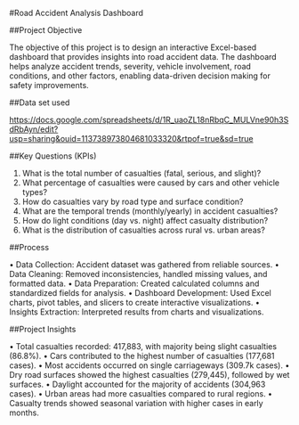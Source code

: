 #Road Accident Analysis Dashboard

##Project Objective

The objective of this project is to design an interactive Excel-based dashboard that provides insights into road accident data. The dashboard helps analyze accident trends, severity, vehicle involvement, road conditions, and other factors, enabling data-driven decision making for safety improvements.

##Data set used 

https://docs.google.com/spreadsheets/d/1R_uaoZL18nRbqC_MULVne90h3SdRbAyn/edit?usp=sharing&ouid=113738973804681033320&rtpof=true&sd=true

##Key Questions (KPIs)

1.	What is the total number of casualties (fatal, serious, and slight)?
2.	What percentage of casualties were caused by cars and other vehicle types?
3.	How do casualties vary by road type and surface condition?
4.	What are the temporal trends (monthly/yearly) in accident casualties?
5.	How do light conditions (day vs. night) affect casualty distribution?
6.	What is the distribution of casualties across rural vs. urban areas?
   
##Process

•	Data Collection: Accident dataset was gathered from reliable sources.
•	Data Cleaning: Removed inconsistencies, handled missing values, and formatted data.
•	Data Preparation: Created calculated columns and standardized fields for analysis.
•	Dashboard Development: Used Excel charts, pivot tables, and slicers to create interactive visualizations.
•	Insights Extraction: Interpreted results from charts and visualizations.
 
##Project Insights

•	Total casualties recorded: 417,883, with majority being slight casualties (86.8%).
•	Cars contributed to the highest number of casualties (177,681 cases).
•	Most accidents occurred on single carriageways (309.7k cases).
•	Dry road surfaces showed the highest casualties (279,445), followed by wet surfaces.
•	Daylight accounted for the majority of accidents (304,963 cases).
•	Urban areas had more casualties compared to rural regions.
•	Casualty trends showed seasonal variation with higher cases in early months.




